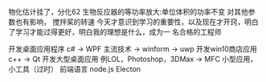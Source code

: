 物化估计挂了，分化62
  生物反应器的等功率放大:单位体积的功率不变
对其他参数也有影响，
搅拌桨的转速
  今天才意识到学习的重要性，以及现在才开窍，明白
了学习才能过得更好，明白我的理想是什么，成为一
名合格的工程师

开发桌面应用程序
c# -> WPF    主流技术
   -> winform
   -> uwp 开发win10商店应用
c++ -> Qt 开发大型桌面应用 例LOL，Photoshop，3DMax
    -> MFC 小型应用，小工具（过时）
前端语言 node.js Electon 
